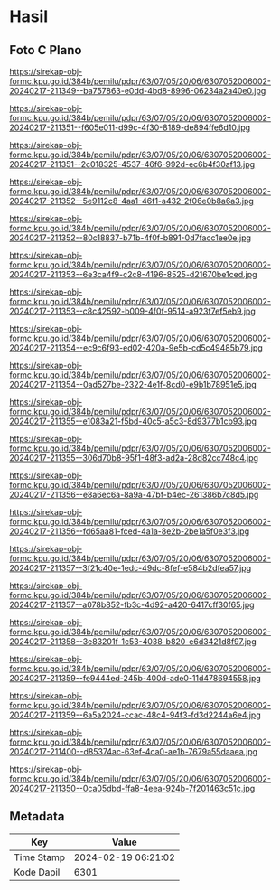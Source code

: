 # Hasil

## Foto C Plano

https://sirekap-obj-formc.kpu.go.id/384b/pemilu/pdpr/63/07/05/20/06/6307052006002-20240217-211349--ba757863-e0dd-4bd8-8996-06234a2a40e0.jpg

https://sirekap-obj-formc.kpu.go.id/384b/pemilu/pdpr/63/07/05/20/06/6307052006002-20240217-211351--f605e011-d99c-4f30-8189-de894ffe6d10.jpg

https://sirekap-obj-formc.kpu.go.id/384b/pemilu/pdpr/63/07/05/20/06/6307052006002-20240217-211351--2c018325-4537-46f6-992d-ec6b4f30af13.jpg

https://sirekap-obj-formc.kpu.go.id/384b/pemilu/pdpr/63/07/05/20/06/6307052006002-20240217-211352--5e9112c8-4aa1-46f1-a432-2f06e0b8a6a3.jpg

https://sirekap-obj-formc.kpu.go.id/384b/pemilu/pdpr/63/07/05/20/06/6307052006002-20240217-211352--80c18837-b71b-4f0f-b891-0d7facc1ee0e.jpg

https://sirekap-obj-formc.kpu.go.id/384b/pemilu/pdpr/63/07/05/20/06/6307052006002-20240217-211353--6e3ca4f9-c2c8-4196-8525-d21670be1ced.jpg

https://sirekap-obj-formc.kpu.go.id/384b/pemilu/pdpr/63/07/05/20/06/6307052006002-20240217-211353--c8c42592-b009-4f0f-9514-a923f7ef5eb9.jpg

https://sirekap-obj-formc.kpu.go.id/384b/pemilu/pdpr/63/07/05/20/06/6307052006002-20240217-211354--ec9c6f93-ed02-420a-9e5b-cd5c49485b79.jpg

https://sirekap-obj-formc.kpu.go.id/384b/pemilu/pdpr/63/07/05/20/06/6307052006002-20240217-211354--0ad527be-2322-4e1f-8cd0-e9b1b78951e5.jpg

https://sirekap-obj-formc.kpu.go.id/384b/pemilu/pdpr/63/07/05/20/06/6307052006002-20240217-211355--e1083a21-f5bd-40c5-a5c3-8d9377b1cb93.jpg

https://sirekap-obj-formc.kpu.go.id/384b/pemilu/pdpr/63/07/05/20/06/6307052006002-20240217-211355--306d70b8-95f1-48f3-ad2a-28d82cc748c4.jpg

https://sirekap-obj-formc.kpu.go.id/384b/pemilu/pdpr/63/07/05/20/06/6307052006002-20240217-211356--e8a6ec6a-8a9a-47bf-b4ec-261386b7c8d5.jpg

https://sirekap-obj-formc.kpu.go.id/384b/pemilu/pdpr/63/07/05/20/06/6307052006002-20240217-211356--fd65aa81-fced-4a1a-8e2b-2be1a5f0e3f3.jpg

https://sirekap-obj-formc.kpu.go.id/384b/pemilu/pdpr/63/07/05/20/06/6307052006002-20240217-211357--3f21c40e-1edc-49dc-8fef-e584b2dfea57.jpg

https://sirekap-obj-formc.kpu.go.id/384b/pemilu/pdpr/63/07/05/20/06/6307052006002-20240217-211357--a078b852-fb3c-4d92-a420-6417cff30f65.jpg

https://sirekap-obj-formc.kpu.go.id/384b/pemilu/pdpr/63/07/05/20/06/6307052006002-20240217-211358--3e83201f-1c53-4038-b820-e6d3421d8f97.jpg

https://sirekap-obj-formc.kpu.go.id/384b/pemilu/pdpr/63/07/05/20/06/6307052006002-20240217-211359--fe9444ed-245b-400d-ade0-11d478694558.jpg

https://sirekap-obj-formc.kpu.go.id/384b/pemilu/pdpr/63/07/05/20/06/6307052006002-20240217-211359--6a5a2024-ccac-48c4-94f3-fd3d2244a6e4.jpg

https://sirekap-obj-formc.kpu.go.id/384b/pemilu/pdpr/63/07/05/20/06/6307052006002-20240217-211400--d85374ac-63ef-4ca0-ae1b-7679a55daaea.jpg

https://sirekap-obj-formc.kpu.go.id/384b/pemilu/pdpr/63/07/05/20/06/6307052006002-20240217-211350--0ca05dbd-ffa8-4eea-924b-7f201463c51c.jpg


## Metadata

| Key        | Value               |
| ---------- | ------------------- |
| Time Stamp | 2024-02-19 06:21:02 |
| Kode Dapil | 6301                |



